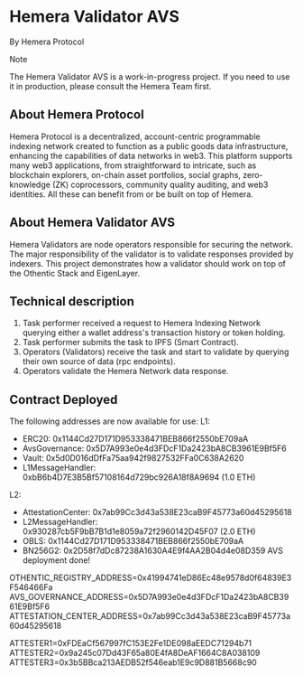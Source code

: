 <h1>Hemera Validator AVS</h1>
<p>By Hemera Protocol</p>
<p></p>

> [!NOTE]
> The Hemera Validator AVS is a work-in-progress project. If you need to use it in production, please consult the Hemera Team first.

## About Hemera Protocol

Hemera Protocol is a decentralized, account-centric programmable indexing network created to function as a public goods data infrastructure, enhancing the capabilities of data networks in web3. This platform supports many web3 applications, from straightforward to intricate, such as blockchain explorers, on-chain asset portfolios, social graphs, zero-knowledge (ZK) coprocessors, community quality auditing, and web3 identities. All these can benefit from or be built on top of Hemera.

## About Hemera Validator AVS

Hemera Validators are node operators responsible for securing the network. The major responsibility of the validator is to validate responses provided by indexers.
This project demonstrates how a validator should work on top of the Othentic Stack and EigenLayer.

## Technical description

1. Task performer received a request to Hemera Indexing Network querying either a wallet address's transaction history or token holding.
2. Task performer submits the task to IPFS (Smart Contract).
3. Operators (Validators) receive the task and start to validate by querying their own source of data (rpc endpoints).
4. Operators validate the Hemera Network data response.

## Contract Deployed

The following addresses are now available for use:
L1:

- ERC20: 0x1144Cd27D171D953338471BEB866f2550bE709aA
- AvsGovernance: 0x5D7A993e0e4d3FDcF1Da2423bA8CB3961E9Bf5F6
- Vault: 0x5d0D016dDfFa75aa942f9827532FFa0C638A2620
- L1MessageHandler: 0xbB6b4D7E3B5Bf57108164d729bc926A18f8A9694 (1.0 ETH)

L2:

- AttestationCenter: 0x7ab99Cc3d43a538E23caB9F45773a60d45295618
- L2MessageHandler: 0x930287cb5F9bB7B1d1e8059a72f2960142D45F07 (2.0 ETH)
- OBLS: 0x1144Cd27D171D953338471BEB866f2550bE709aA
- BN256G2: 0x2D58f7dDc87238A1630A4E9f4AA2B04d4e08D359
  AVS deployment done!

OTHENTIC_REGISTRY_ADDRESS=0x41994741eD86Ec48e9578d0f64839E3F546466Fa
AVS_GOVERNANCE_ADDRESS=0x5D7A993e0e4d3FDcF1Da2423bA8CB3961E9Bf5F6
ATTESTATION_CENTER_ADDRESS=0x7ab99Cc3d43a538E23caB9F45773a60d45295618

ATTESTER1=0xFDEaCf567997fC153E2Fe1DE098aEEDC71294b71
ATTESTER2=0x9a245c07Dd43F65a80E4fA8DeAF1664C8A038109
ATTESTER3=0x3b5BBca213AEDB52f546eab1E9c9D881B5668c90
